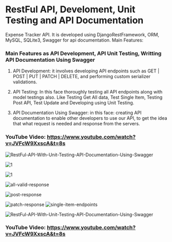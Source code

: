 
# RestFul API, Develoment, Unit Testing and API Documentation
Expense Tracker API. It is developed using DjangoRestFramework, ORM, MySQL, SQLite3, Swagger for api documentation. 
Main Features: 
### Main Features as API Development, API Unit Testing, Writting API Documentation Using Swagger

1. API Development: it  involves developing API endpoints such as GET | POST | PUT | PATCH | DELETE, and performing custom serializer validations.



2. API Testing: In this face thoroughly testing all API endpoints along with model testings also. Like Testing Get All data, Test Single Item, Testing Post API, Test Update and Developing using Unit Testing.



3. API Documentation Using Swagger: in this face: creating API documentation to enable other developers to use our API, to get the idea that what request is needed and response from the servers.



### YouTube Video: https://www.youtube.com/watch?v=JVFcW9XxscA&t=8s


![RestFul-API-With-Unit-Testing-API-Documentation-Using-Swagger](https://github.com/krishnapb01/Rest-API-Development-CRUD-Unit-Testing-With-API-Doucmentation/assets/123397686/f1540d46-214a-4aab-bfed-91483e573d54)

![1](https://github.com/krishnapb01/Rest-API-Development-CRUD-Unit-Testing-With-API-Doucmentation/assets/123397686/45d93155-cbe6-4aeb-9f6e-55b4298b4363)

![1](https://github.com/krishnapb01/Rest-API-Development-CRUD-Unit-Testing-With-API-Doucmentation/assets/123397686/d8382b2f-e2dc-4d3c-9338-18d4fe6054a5)

![all-valid-response](https://github.com/krishnapb01/Rest-API-Development-CRUD-Unit-Testing-With-API-Doucmentation/assets/123397686/6bf59a67-e395-474f-b16e-2c83048f9764)


![post-response](https://github.com/krishnapb01/Rest-API-Development-CRUD-Unit-Testing-With-API-Doucmentation/assets/123397686/e9ce5fb0-65c0-457a-82b0-850d35f923c1)

![patch-response](https://github.com/krishnapb01/Rest-API-Development-CRUD-Unit-Testing-With-API-Doucmentation/assets/123397686/6f7ae895-40cc-4404-9532-6594d0bb605e)
![single-item-endpoints](https://github.com/krishnapb01/Rest-API-Development-CRUD-Unit-Testing-With-API-Doucmentation/assets/123397686/3c85bac8-17bb-4cf2-9ccd-0d189daa408b)

![RestFul-API-With-Unit-Testing-API-Documentation-Using-Swagger](https://github.com/krishnapb01/Rest-API-Development-CRUD-Unit-Testing-With-API-Doucmentation/assets/123397686/f1540d46-214a-4aab-bfed-91483e573d54)

### YouTube Video: https://www.youtube.com/watch?v=JVFcW9XxscA&t=8s


